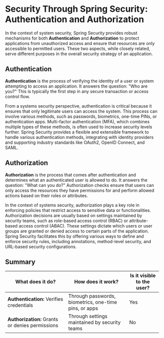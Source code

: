 # Security Through Spring Security: Authentication and Authorization

In the context of system security, Spring Security provides robust mechanisms for both **Authentication** and **Authorization** to protect applications from unauthorized access and ensure that resources are only accessible to permitted users. These two aspects, while closely related, serve different purposes in the overall security strategy of an application.

## Authentication

**Authentication** is the process of verifying the identity of a user or system attempting to access an application. It answers the question: "Who are you?" This is typically the first step in any secure transaction or access control flow. 

From a systems security perspective, authentication is critical because it ensures that only legitimate users can access the system. This process can involve various methods, such as passwords, biometrics, one-time PINs, or authentication apps. Multi-factor authentication (MFA), which combines multiple types of these methods, is often used to increase security levels further. Spring Security provides a flexible and extensible framework to handle various authentication methods, integrating with identity providers and supporting industry standards like OAuth2, OpenID Connect, and SAML.

## Authorization

**Authorization** is the process that comes after authentication and determines what an authenticated user is allowed to do. It answers the question: "What can you do?" Authorization checks ensure that users can only access the resources they have permissions for and perform allowed actions based on their roles or attributes.

In the context of systems security, authorization plays a key role in enforcing policies that restrict access to sensitive data or functionalities. Authorization decisions are usually based on settings maintained by security teams, such as role-based access control (RBAC) or attribute-based access control (ABAC). These settings dictate which users or user groups are granted or denied access to certain parts of the application. Spring Security facilitates this by offering various ways to define and enforce security rules, including annotations, method-level security, and URL-based security configurations.

## Summary

| What does it do?                              | How does it work?                                                                 | Is it visible to the user? |
|-----------------------------------------------|-----------------------------------------------------------------------------------|-----------------------------|
| **Authentication:** Verifies credentials      | Through passwords, biometrics, one-time pins, or apps                             | Yes                         |
| **Authorization:** Grants or denies permissions | Through settings maintained by security teams                                      | No                          |
